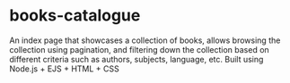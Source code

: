 # books-catalogue
An index page that showcases a collection of books, allows browsing the collection using pagination, and filtering down the collection based on different criteria such as authors, subjects, language, etc. Built using Node.js + EJS + HTML + CSS
